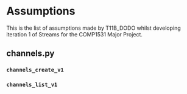# Assumptions
This is the list of assumptions made by T11B_DODO whilst developing iteration 1 of Streams for the COMP1531 Major Project.
## channels.py
### `channels_create_v1`
### `channels_list_v1`
